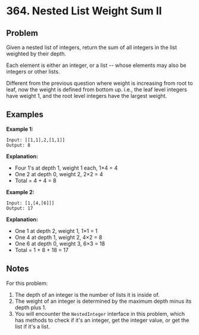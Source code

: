 # 364. Nested List Weight Sum II

## Problem

Given a nested list of integers, return the sum of all integers in the list weighted by their depth.

Each element is either an integer, or a list -- whose elements may also be integers or other lists.

Different from the previous question where weight is increasing from root to leaf, now the weight is defined from bottom up. i.e., the leaf level integers have weight 1, and the root level integers have the largest weight.

## Examples

**Example 1:**

```
Input: [[1,1],2,[1,1]]
Output: 8
```

**Explanation:** 
- Four 1's at depth 1, weight 1 each, 1×4 = 4
- One 2 at depth 0, weight 2, 2×2 = 4
- Total = 4 + 4 = 8

**Example 2:**

```
Input: [1,[4,[6]]]
Output: 17
```

**Explanation:**
- One 1 at depth 2, weight 1, 1×1 = 1
- One 4 at depth 1, weight 2, 4×2 = 8
- One 6 at depth 0, weight 3, 6×3 = 18
- Total = 1 + 8 + 18 = 17

## Notes

For this problem:
1. The depth of an integer is the number of lists it is inside of.
2. The weight of an integer is determined by the maximum depth minus its depth plus 1.
3. You will encounter the `NestedInteger` interface in this problem, which has methods to check if it's an integer, get the integer value, or get the list if it's a list.